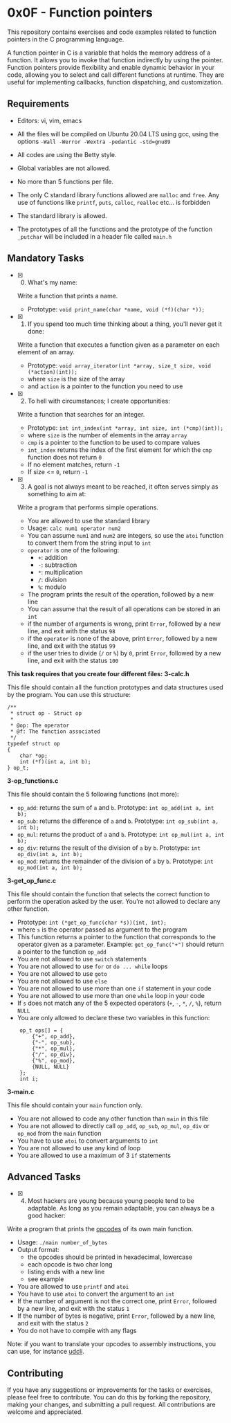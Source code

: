 # 0x0F - Function pointers

This repository contains exercises and code examples related to function pointers  in the C programming language.

A function pointer in C is a variable that holds the memory address of a function. It allows you to invoke that function indirectly by using the pointer. Function pointers provide flexibility and enable dynamic behavior in your code, allowing you to select and call different functions at runtime. They are useful for implementing callbacks, function dispatching, and customization.

## Requirements

-   Editors: vi, vim, emacs
    
-   All the files will be compiled on Ubuntu 20.04 LTS using gcc, using the options  `-Wall -Werror -Wextra -pedantic -std=gnu89`
    
-   All codes are using the Betty style.
    
-   Global variables are not allowed.
    
-   No more than 5 functions per file.
- The only C standard library functions allowed are `malloc` and `free`. Any use of functions like `printf`, `puts`, `calloc`, `realloc` etc… is forbidden
-   The standard library is allowed.

-   The prototypes of all the functions and the prototype of the function  `_putchar`  will be included in a header file called  `main.h`
    

## Mandatory Tasks

- [x] 0.  What's my name:

	Write a function that prints a name.

	-   Prototype: `void print_name(char *name, void (*f)(char *));`
	
- [x] 1. If you spend too much time thinking about a thing, you'll never get it done: 

	Write a function that executes a function given as a parameter on each element of an array.

	-   Prototype: `void array_iterator(int *array, size_t size, void (*action)(int));`
	-   where `size` is the size of the array
	-   and `action` is a pointer to the function you need to use
	
- [x] 2. To hell with circumstances; I create opportunities: 

	Write a function that searches for an integer.

	-   Prototype: `int int_index(int *array, int size, int (*cmp)(int));`
	-   where `size` is the number of elements in the array `array`
	-   `cmp` is a pointer to the function to be used to compare values
	-   `int_index` returns the index of the first element for which the `cmp` function does not return `0`
	-   If no element matches, return `-1`
	-   If size <= `0`, return `-1`

- [x] 3. A goal is not always meant to be reached, it often serves simply as something to aim at: 

	Write a program that performs simple operations.

	-   You are allowed to use the standard library
	-   Usage: `calc num1 operator num2`
	-   You can assume `num1` and `num2` are integers, so use the `atoi` function to convert them from the string input to `int`
	-   `operator` is one of the following:
	    -   `+`: addition
	    -   `-`: subtraction
	    -   `*`: multiplication
	    -   `/`: division
	    -   `%`: modulo
	-   The program prints the result of the operation, followed by a new line
	-   You can assume that the result of all operations can be stored in an `int`
	-   if the number of arguments is wrong, print `Error`, followed by a new line, and exit with the status `98`
	-   if the `operator` is none of the above, print `Error`, followed by a new line, and exit with the status `99`
	-   if the user tries to divide (`/` or `%`) by `0`, print `Error`, followed by a new line, and exit with the status `100`

**This task requires that you create four different files:**
**3-calc.h**

This file should contain all the function prototypes and data structures used by the program. You can use this structure:

```
/**
 * struct op - Struct op
 *
 * @op: The operator
 * @f: The function associated
 */
typedef struct op
{
    char *op;
    int (*f)(int a, int b);
} op_t;

```

**3-op_functions.c**

This file should contain the 5 following functions (not more):

-   `op_add`: returns the sum of `a` and `b`. Prototype: `int op_add(int a, int b);`
-   `op_sub`: returns the difference of `a` and `b`. Prototype: `int op_sub(int a, int b);`
-   `op_mul`: returns the product of `a` and `b`. Prototype: `int op_mul(int a, int b);`
-   `op_div`: returns the result of the division of `a` by `b`. Prototype: `int op_div(int a, int b);`
-   `op_mod`: returns the remainder of the division of `a` by `b`. Prototype: `int op_mod(int a, int b);`

**3-get_op_func.c**

This file should contain the function that selects the correct function to perform the operation asked by the user. You’re not allowed to declare any other function.

-   Prototype: `int (*get_op_func(char *s))(int, int);`
-   where `s` is the operator passed as argument to the program
-   This function returns a pointer to the function that corresponds to the operator given as a parameter. Example: `get_op_func("+")` should return a pointer to the function `op_add`
-   You are not allowed to use `switch` statements
-   You are not allowed to use `for` or `do ... while` loops
-   You are not allowed to use `goto`
-   You are not allowed to use `else`
-   You are not allowed to use more than one `if` statement in your code
-   You are not allowed to use more than one `while` loop in your code
-   If `s` does not match any of the 5 expected operators (`+`, `-`, `*`, `/`, `%`), return `NULL`
-   You are only allowed to declare these two variables in this function:

```
    op_t ops[] = {
        {"+", op_add},
        {"-", op_sub},
        {"*", op_mul},
        {"/", op_div},
        {"%", op_mod},
        {NULL, NULL}
    };
    int i;

```

**3-main.c**

This file should contain your `main` function only.

-   You are not allowed to code any other function than `main` in this file
-   You are not allowed to directly call `op_add`, `op_sub`, `op_mul`, `op_div` or `op_mod` from the `main` function
-   You have to use `atoi` to convert arguments to `int`
-   You are not allowed to use any kind of loop
-   You are allowed to use a maximum of 3 `if` statements

## Advanced Tasks
- [x] 4. Most hackers are young because young people tend to be adaptable. As long as you remain adaptable, you can always be a good hacker: 

Write a program that prints the [opcodes](https://intranet.alxswe.com/rltoken/5eSu8Ohx0ddeNGmaeDo_zQ "opcodes") of its own main function.

-   Usage: `./main number_of_bytes`
-   Output format:
    -   the opcodes should be printed in hexadecimal, lowercase
    -   each opcode is two char long
    -   listing ends with a new line
    -   see example
-   You are allowed to use `printf` and `atoi`
-   You have to use `atoi` to convert the argument to an `int`
-   If the number of argument is not the correct one, print `Error`, followed by a new line, and exit with the status `1`
-   If the number of bytes is negative, print `Error`, followed by a new line, and exit with the status `2`
-   You do not have to compile with any flags

Note: if you want to translate your opcodes to assembly instructions, you can use, for instance [udcli](https://intranet.alxswe.com/rltoken/jUyzrqbp0AUZBdiTKdVExA "udcli").

## Contributing

If you have any suggestions or improvements for the tasks or exercises, please feel free to contribute. You can do this by forking the repository, making your changes, and submitting a pull request. All contributions are welcome and appreciated.